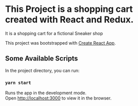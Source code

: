 # This Project is a shopping cart created with React and Redux.
It is a shopping cart for a fictional Sneaker shop

This project was bootstrapped with [Create React App](https://github.com/facebook/create-react-app).

## Some Available Scripts

In the project directory, you can run:

### `yarn start`

Runs the app in the development mode.\
Open [http://localhost:3000](http://localhost:3000) to view it in the browser.
